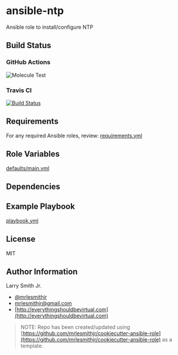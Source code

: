 # ansible-ntp

Ansible role to install/configure NTP

## Build Status

### GitHub Actions

![Molecule Test](https://github.com/mrlesmithjr/ansible-ntp/workflows/Molecule%20Test/badge.svg)

### Travis CI

[![Build Status](https://travis-ci.org/mrlesmithjr/ansible-ntp.svg?branch=master)](https://travis-ci.org/mrlesmithjr/ansible-ntp)

## Requirements

For any required Ansible roles, review:
[requirements.yml](requirements.yml)

## Role Variables

[defaults/main.yml](defaults/main.yml)

## Dependencies

## Example Playbook

[playbook.yml](playbook.yml)

## License

MIT

## Author Information

Larry Smith Jr.

- [@mrlesmithjr](https://twitter.com/mrlesmithjr)
- [mrlesmithjr@gmail.com](mailto:mrlesmithjr@gmail.com)
- [http://everythingshouldbevirtual.com](http://everythingshouldbevirtual.com)

> NOTE: Repo has been created/updated using [https://github.com/mrlesmithjr/cookiecutter-ansible-role](https://github.com/mrlesmithjr/cookiecutter-ansible-role) as a template.
